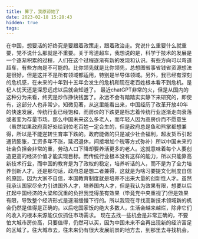```yaml
---
title: 算了，我原谅她了
date: 2023-02-18 15:28:43
hidden: true
tags:
---
```

在中国，想要活的好终究是要跟着政策走，跟着政治走。党说什么重要什么就重要，党不说什么那就是不重要。关于弯道超车，我想说的是，科学于技术的发展是一个逐渐积累的过程，人们在这个过程逐渐有新的发现和认识。有些方向可以弯道超车，有些方向是不可能的。比你领先就是比你领先，总想图省事省钱省资源想法是很好，但是这并不是所有领域都适用，特别是半导体领域。另外，我已经有深刻的危机感，在未来的十年到十五年会发生的危机和现在老百姓根本看不到危机。是杞人忧天还是深思远虑以后就会知道了。
最近chatGPT非常的火，但是从国内的这种分为来看，终究是炒作挣快钱罢了。永远不会有踏踏实实静下来研究的，即使有，这部分人也非常少。知微见著，从这里能看出来，中国经历了改革开放40年的快速发展，传统行业已经饱和，而房价的下跌更是标志着传统行业逐渐走向衰落或者变为存量市场。那么中国未来这么多老人，而年轻人因为高房价而不愿意生（虽然如果政府真好处给到位老百姓一定会生的，但是政府总是鱼和熊掌都想兼得，所以是不能逆转生育率下跌的。政府能做的只是减少社会福利，超发货币引起通货膨胀，工资多年不涨，延迟退休，间接增加个税等方式弥补）所以中国未来的社会负担会非常的重，劳动人口下降却要养活更多的老人。这就意味着每个人要创造更高的经济价值才能实现目标。而传统行业根本没有这样的能力，所以只能靠高新技术行业，而中国的教育是为了政权的稳定，培养听话的人，而不是为了全力培养创新人才。还是那句话，政府总是想二者兼得，这就是为啥习要提文化制度自信的原因，因为大家不自信，本国教育制度就是培养不出来大量的创新性人才。虽然我承认国家尽全力引进国外人才，培养国内人才，但是我认为效果有限，想要以后扛起中国经济的大梁和沉重的负担我觉得虽有效果（毕竟党中央重视了)但是效果有限，导致整个经济形式是逐渐缓慢下行的。所以我现在寻找高新技术领域新的机会仍然是值得是正确的。以后吃国家饭的绝大多数人，生活会越来越烂，除非它们的收入的根本来源能仅仅抓住市场需求。
现在去找一些机会是非常正确的，不要怕大城市房价高，只要值得，仍然可以买，因为中国未来不会再出现新的经济富足的区域了。往大城市去，往未来仍有很大发展前景的地方去，到那里去寻找机会。
